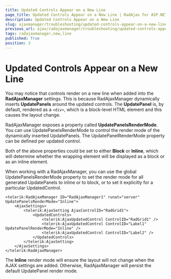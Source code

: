 ```yaml
---
title: Updated Controls Appear on a New Line
page_title: Updated Controls Appear on a New Line | RadAjax for ASP.NET AJAX Documentation
description: Updated Controls Appear on a New Line
slug: ajaxmanager/troubleshooting/updated-controls-appear-on-a-new-line
previous_url: ajax/radajaxmanager/troubleshooting/updated-controls-appear-on-a-new-line
tags: radajaxmanager,new,line
published: True
position: 3
---
```


# Updated Controls Appear on a New Line


You may notice that controls render on a new line when added into the **RadAjaxManager** settings. This is because RadAjaxManager dynamically inserts **UpdatePanels** around the updated controls. The **UpdatePanel** is, by default, rendered as a `<div>`, which is a block-level HTML element and this causes the layout change.

RadAjaxManager exposes a property called **UpdatePanelsRenderMode**. You can use UpdatePanelsRenderMode to control the render mode of the dynamically inserted UpdatePanels. The UpdatePanelRenderMode property can be defined per updated control.

Both of the above properties could be set to either **Block** or **Inline**, which will determine whether the wrapping element will be displayed as a block or as an inline element.

When working with a RadAjaxManager, you can use the global UpdatePanelsRenderMode property to set the render mode for all generated UpdatePanels to inline or to block, or to set it explicitly for a particular UpdatedControl.

````ASP.NET
<telerik:RadAjaxManager ID="RadAjaxManager1" runat="server" UpdatePanelsRenderMode="Inline">
    <AjaxSettings>
        <telerik:AjaxSetting AjaxControlID="RadGrid1">
            <UpdatedControls>
                <telerik:AjaxUpdatedControl ControlID="RadGrid1" />
                <telerik:AjaxUpdatedControl ControlID="Label1" UpdatePanelRenderMode="Inline" />
                <telerik:AjaxUpdatedControl ControlID="Label2" />
            </UpdatedControls>
        </telerik:AjaxSetting>
    </AjaxSettings>
</telerik:RadAjaxManager>
````

The **Inline** render mode will ensure the layout will not change when the AJAX settings are added. Otherwise, RadAjaxManager will persist the default UpdatePanel render mode.
